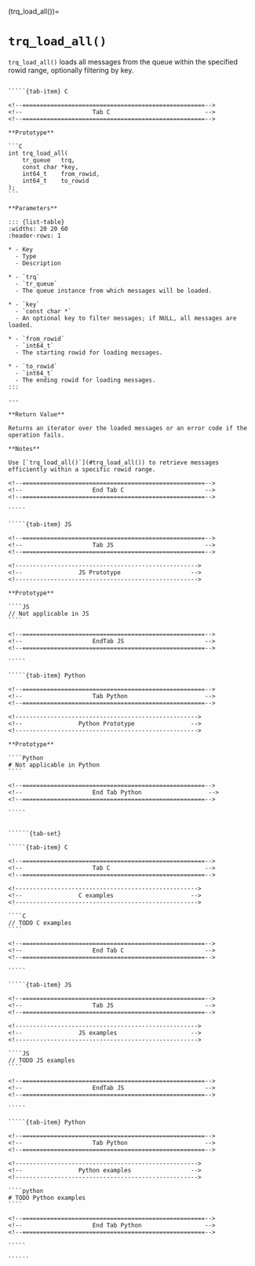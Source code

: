 <!-- ============================================================== -->
(trq_load_all())=
# `trq_load_all()`
<!-- ============================================================== -->

`trq_load_all()` loads all messages from the queue within the specified rowid range, optionally filtering by key.

<!------------------------------------------------------------>
<!--                    Prototypes                          -->
<!------------------------------------------------------------>

``````{tab-set}

`````{tab-item} C

<!--====================================================-->
<!--                    Tab C                           -->
<!--====================================================-->

**Prototype**

```C
int trq_load_all(
    tr_queue   trq,
    const char *key,
    int64_t    from_rowid,
    int64_t    to_rowid
);
```

**Parameters**

::: {list-table}
:widths: 20 20 60
:header-rows: 1

* - Key
  - Type
  - Description

* - `trq`
  - `tr_queue`
  - The queue instance from which messages will be loaded.

* - `key`
  - `const char *`
  - An optional key to filter messages; if NULL, all messages are loaded.

* - `from_rowid`
  - `int64_t`
  - The starting rowid for loading messages.

* - `to_rowid`
  - `int64_t`
  - The ending rowid for loading messages.
:::

---

**Return Value**

Returns an iterator over the loaded messages or an error code if the operation fails.

**Notes**

Use [`trq_load_all()`](#trq_load_all()) to retrieve messages efficiently within a specific rowid range.

<!--====================================================-->
<!--                    End Tab C                       -->
<!--====================================================-->

`````

`````{tab-item} JS

<!--====================================================-->
<!--                    Tab JS                          -->
<!--====================================================-->

<!---------------------------------------------------->
<!--                JS Prototype                    -->
<!---------------------------------------------------->

**Prototype**

````JS
// Not applicable in JS
````

<!--====================================================-->
<!--                    EndTab JS                       -->
<!--====================================================-->

`````

`````{tab-item} Python

<!--====================================================-->
<!--                    Tab Python                      -->
<!--====================================================-->

<!---------------------------------------------------->
<!--                Python Prototype                -->
<!---------------------------------------------------->

**Prototype**

````Python
# Not applicable in Python
````

<!--====================================================-->
<!--                    End Tab Python                   -->
<!--====================================================-->

`````

``````

<!------------------------------------------------------------>
<!--                    Examples                            -->
<!------------------------------------------------------------>

```````{dropdown} Examples

``````{tab-set}

`````{tab-item} C

<!--====================================================-->
<!--                    Tab C                           -->
<!--====================================================-->

<!---------------------------------------------------->
<!--                C examples                      -->
<!---------------------------------------------------->

````C
// TODO C examples
````

<!--====================================================-->
<!--                    End Tab C                       -->
<!--====================================================-->

`````

`````{tab-item} JS

<!--====================================================-->
<!--                    Tab JS                          -->
<!--====================================================-->

<!---------------------------------------------------->
<!--                JS examples                     -->
<!---------------------------------------------------->

````JS
// TODO JS examples
````

<!--====================================================-->
<!--                    EndTab JS                       -->
<!--====================================================-->

`````

`````{tab-item} Python

<!--====================================================-->
<!--                    Tab Python                      -->
<!--====================================================-->

<!---------------------------------------------------->
<!--                Python examples                 -->
<!---------------------------------------------------->

````python
# TODO Python examples
````

<!--====================================================-->
<!--                    End Tab Python                  -->
<!--====================================================-->

`````

``````

```````
